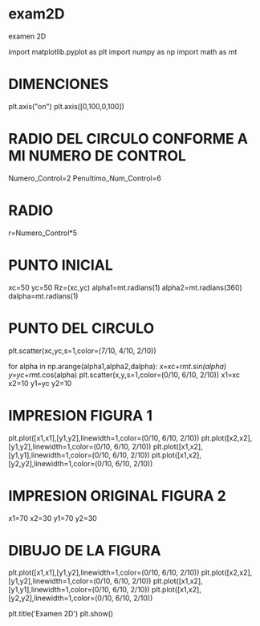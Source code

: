 # exam2D
examen 2D

import matplotlib.pyplot as plt
import numpy as np
import math as mt

# DIMENCIONES 
plt.axis("on")
plt.axis([0,100,0,100])

# RADIO DEL CIRCULO CONFORME A MI NUMERO DE CONTROL
Numero_Control=2
Penultimo_Num_Control=6

# RADIO
r=Numero_Control*5

# PUNTO INICIAL
xc=50
yc=50
Rz=(xc,yc)
alpha1=mt.radians(1)
alpha2=mt.radians(360)
dalpha=mt.radians(1)

# PUNTO DEL CIRCULO
plt.scatter(xc,yc,s=1,color=(7/10, 4/10, 2/10))

for alpha in np.arange(alpha1,alpha2,dalpha):
    x=xc+r*mt.sin(alpha)
    y=yc+r*mt.cos(alpha)
    plt.scatter(x,y,s=1,color=(0/10, 6/10, 2/10))
x1=xc
x2=10
y1=yc
y2=10

# IMPRESION FIGURA 1
plt.plot([x1,x1],[y1,y2],linewidth=1,color=(0/10, 6/10, 2/10))
plt.plot([x2,x2],[y1,y2],linewidth=1,color=(0/10, 6/10, 2/10))
plt.plot([x1,x2],[y1,y1],linewidth=1,color=(0/10, 6/10, 2/10))
plt.plot([x1,x2],[y2,y2],linewidth=1,color=(0/10, 6/10, 2/10))

# IMPRESION ORIGINAL FIGURA 2
x1=70
x2=30
y1=70
y2=30

# DIBUJO DE LA FIGURA 
plt.plot([x1,x1],[y1,y2],linewidth=1,color=(0/10, 6/10, 2/10))
plt.plot([x2,x2],[y1,y2],linewidth=1,color=(0/10, 6/10, 2/10))
plt.plot([x1,x2],[y1,y1],linewidth=1,color=(0/10, 6/10, 2/10))
plt.plot([x1,x2],[y2,y2],linewidth=1,color=(0/10, 6/10, 2/10))

plt.title('Examen 2D')
plt.show()
